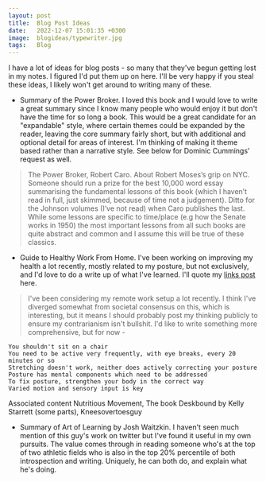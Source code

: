 ```yaml
---
layout: post
title:  Blog Post Ideas
date:   2022-12-07 15:01:35 +0300
image:  blogideas/typewriter.jpg
tags:   Blog
---
```


I have a lot of ideas for blog posts - so many that they've begun getting lost in my notes. I figured I'd put them up on here. I'll be very happy if you steal these ideas, I likely won't get around to writing many of these.

* Summary of the Power Broker. I loved this book and I would love to write a great summary since I know many people who would enjoy it but don't have the time for so long a book. This would be a great candidate for an "expandable" style, where certain themes could be expanded by the reader, leaving the core summary fairly short, but with additional and optional detail for areas of interest. I'm thinking of making it theme based rather than a narrative style. See below for Dominic Cummings' request as well. 

>The Power Broker, Robert Caro. About Robert Moses’s grip on NYC. Someone should run a prize for the best 10,000 word essay summarising the fundamental lessons of this book (which I haven’t read in full, just skimmed, because of time not a judgement). Ditto for the Johnson volumes (I’ve not read) when Caro publishes the last. While some lessons are specific to time/place (e.g how the Senate works in 1950) the most important lessons from all such books are quite abstract and common and I assume this will be true of these classics. 

* Guide to Healthy Work From Home. I've been working on improving my health a lot recently, mostly related to my posture, but not exclusively, and I'd love to do a write up of what I've learned. I'll quote my [links post](http://fredkozlowski.com/2022/09/24/links/) here. 

>I've been considering my remote work setup a lot recently. I think I've diverged somewhat from societal consensus on this, which is interesting, but it means I should probably post my thinking publicly to ensure my contrarianism isn't bullshit. I'd like to write something more comprehensive, but for now -

    You shouldn't sit on a chair
    You need to be active very frequently, with eye breaks, every 20 minutes or so
    Stretching doesn't work, neither does actively correcting your posture
    Posture has mental components which need to be addressed
    To fix posture, strengthen your body in the correct way
    Varied motion and sensory input is key

Associated content Nutritious Movement, The book Deskbound by Kelly Starrett (some parts), Kneesovertoesguy

* Summary of Art of Learning by Josh Waitzkin. I haven't seen much mention of this guy's work on twitter but I've found it useful in my own pursuits. The value comes through in reading someone who's at the top of two athletic fields who is also in the top 20% percentile of both introspection and writing. Uniquely, he can both do, and explain what he's doing.
